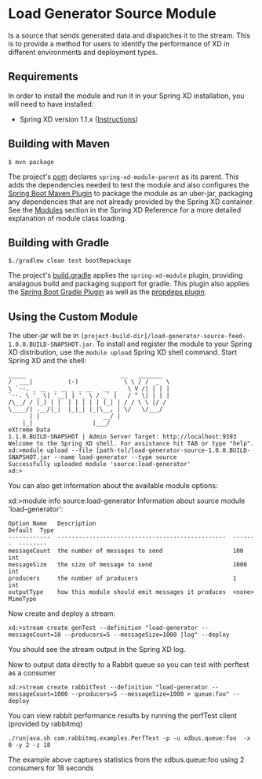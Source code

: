 Load Generator Source Module
=============================

Is a source that sends generated data and dispatches it to the stream.  This is to provide
a method for users to identify the performance of XD in different environments and deployment
types.

## Requirements

In order to install the module and run it in your Spring XD installation, you will need to have installed:

* Spring XD version 1.1.x ([Instructions](https://docs.spring.io/spring-xd/docs/current/reference/html/#getting-started))

## Building with Maven

	$ mvn package

The project's [pom](pom.xml) declares `spring-xd-module-parent` as its parent. This adds the dependencies needed to test the module and also configures the [Spring Boot Maven Plugin](https://docs.spring.io/spring-boot/docs/current/reference/html/build-tool-plugins-maven-plugin.html) to package the module as an uber-jar, packaging any dependencies that are not already provided by the Spring XD container. See the [Modules](https://docs.spring.io/spring-xd/docs/current/reference/html/#modules) section in the Spring XD Reference for a more detailed explanation of module class loading.

## Building with Gradle

	$./gradlew clean test bootRepackage

The project's [build.gradle](build.gradle) applies the `spring-xd-module` plugin, providing analagous build and packaging support for gradle. This plugin also applies the [Spring Boot Gradle Plugin](https://docs.spring.io/spring-boot/docs/current/reference/html/build-tool-plugins-gradle-plugin.html) as well as the [propdeps plugin](https://github.com/spring-projects/gradle-plugins/tree/master/propdeps-plugin). 

## Using the Custom Module

The uber-jar will be in `[project-build-dir]/load-generator-source-feed-1.0.0.BUILD-SNAPSHOT.jar`. To install and register the module to your Spring XD distribution, use the `module upload` Spring XD shell command. Start Spring XD and the shell:


	_____                           __   _______
	/  ___|          (-)             \ \ / /  _  \
	\ `--. _ __  _ __ _ _ __   __ _   \ V /| | | |
 	`--. \ '_ \| '__| | '_ \ / _` |   / ^ \| | | |
	/\__/ / |_) | |  | | | | | (_| | / / \ \ |/ /
	\____/| .__/|_|  |_|_| |_|\__, | \/   \/___/
    	  | |                  __/ |
      	|_|                 |___/
	eXtreme Data
	1.1.0.BUILD-SNAPSHOT | Admin Server Target: http://localhost:9393
	Welcome to the Spring XD shell. For assistance hit TAB or type "help".
	xd:>module upload --file [path-to]/load-generator-source-1.0.0.BUILD-SNAPSHOT.jar --name load-generator --type source
	Successfully uploaded module 'source:load-generator'
	xd:>


You can also get information about the available module options:

xd:>module info source:load-generator
Information about source module 'load-generator':

	Option Name   Description                                       Default  Type
	------------  ------------------------------------------------  -------  --------
	messageCount  the number of messages to send                    100      int
	messageSize   the size of message to send                       1000     int
	producers     the number of producers                           1        int
	outputType    how this module should emit messages it produces  <none>   MimeType


Now create and deploy a stream:

	xd:>stream create genTest --definition "load-generator --messageCount=10 --producers=5 --messageSize=1000 |log" --deploy


You should see the stream output in the Spring XD log.

Now to output data directly to a Rabbit queue so you can test with perftest as a consumer

	xd:>stream create rabbitTest --definition "load-generator --messageCount=1000 --producers=5 --messageSize=1000 > queue:foo" --deploy

You can view rabbit performance results by running the perfTest client (provided by rabbitmq)

	./runjava.sh com.rabbitmq.examples.PerfTest -p -u xdbus.queue:foo  -x 0 -y 2 -z 18
	
The example above captures statistics from the xdbus.queue:foo using 2 consumers for 18 seconds

